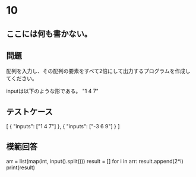 # 10
ここには何も書かない。
---
## 問題

配列を入力し、その配列の要素をすべて2倍にして出力するプログラムを作成してください。

inputは以下のような形である。
"1 4 7"
## テストケース

[
	{
		"inputs": ["1 4 7"]
	},
	{
		"inputs": ["-3 6 9"]
	}
]


## 模範回答
arr = list(map(int, input().split()))
result = []
for i in arr:
    result.append(2*i)
print(result)

